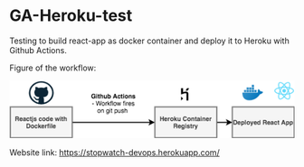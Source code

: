 # GA-Heroku-test
Testing to build react-app as docker container and deploy it to Heroku with Github Actions.

Figure of the workflow:

![Pipeline](Pipeline.png)


Website link: https://stopwatch-devops.herokuapp.com/
